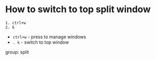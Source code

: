 # How to switch to top split window

```vim
1. ctrl+w
2. k
```

- `ctrl+w` - press to manage windows
- `. k` - switch to top window

group: split


